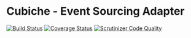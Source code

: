 # Cubiche - Event Sourcing Adapter
[![Build Status](https://travis-ci.org/cubiche/event-sourcing-adapter.svg?branch=master)](https://travis-ci.org/cubiche/event-sourcing-adapter) [![Coverage Status](https://coveralls.io/repos/github/cubiche/event-sourcing-adapter/badge.svg?branch=master)](https://coveralls.io/github/cubiche/event-sourcing-adapter?branch=master) [![Scrutinizer Code Quality](https://scrutinizer-ci.com/g/cubiche/event-sourcing-adapter/badges/quality-score.png?b=master)](https://scrutinizer-ci.com/g/cubiche/event-sourcing-adapter/?branch=master) 
